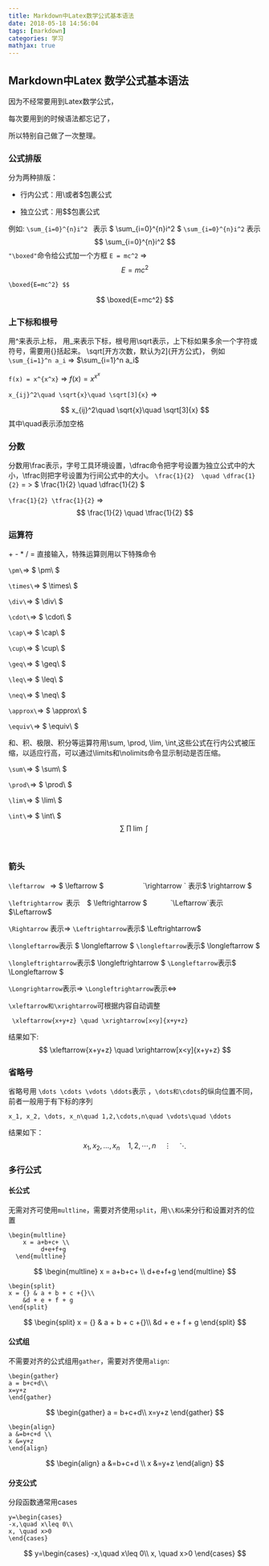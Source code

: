 ```yaml
---
title: Markdown中Latex数学公式基本语法
date: 2018-05-18 14:56:04
tags: [markdown]
categories: 学习
mathjax: true
---
```


## Markdown中Latex 数学公式基本语法

因为不经常要用到Latex数学公式，

每次要用到的时候语法都忘记了，

所以特别自己做了一次整理。

<!--more-->



### 公式排版

分为两种排版： 
 - 行内公式：用\\或者$包裹公式

 - 独立公式：用$$包裹公式

  例如: 
  `\sum_{i=0}^{n}i^2 ` 表示     $  \sum_{i=0}^{n}i^2 $
  `\sum_{i=0}^{n}i^2` 表示
$$
\sum_{i=0}^{n}i^2
$$
`"\boxed"`命令给公式加一个方框 
`E = mc^2` =>
$$
E = mc^2
$$




`\boxed{E=mc^2} $$`

$$
\boxed{E=mc^2}
$$



### 上下标和根号

用^来表示上标， 用_来表示下标，根号用\sqrt表示，上下标如果多余一个字符或符号，需要用{}括起来。 
\sqrt[开方次数，默认为2]{开方公式}， 例如 
` \sum_{i=1}^n a_i` => $\sum_{i=1}^n a_i$

`f(x) = x^{x^x}` => $f(x) = x^{x^x}$

`x_{ij}^2\quad \sqrt{x}\quad \sqrt[3]{x}` => 

$$
x_{ij}^2\quad \sqrt{x}\quad \sqrt[3]{x}
$$
其中\quad表示添加空格



### 分数

分数用\frac表示，字号工具环境设置，\dfrac命令把字号设置为独立公式中的大小，\tfrac则把字号设置为行间公式中的大小。 
`\frac{1}{2}  \quad \dfrac{1}{2}` = > $ \frac{1}{2} \quad \dfrac{1}{2} $

`\frac{1}{2} \tfrac{1}{2}` =>
$$
\frac{1}{2} \quad \tfrac{1}{2}
$$

### 运算符

\+ - * / = 直接输入，特殊运算则用以下特殊命令 

`\pm\`=> $ \pm\ $

`\times\`=> $ \times\ $

`\div\`=> $ \div\ $

`\cdot\`=> $ \cdot\ $

`\cap\`=> $ \cap\ $

`\cup\`=> $ \cup\ $

`\geq\`=> $ \geq\ $

`\leq\`=> $ \leq\ $

`\neq\`=> $ \neq\ $

`\approx\`=> $ \approx\ $

`\equiv\`=> $ \equiv\ $



和、积、极限、积分等运算符用\sum, \prod, \lim, \int,这些公式在行内公式被压缩，以适应行高，可以通过\limits和\nolimits命令显示制动是否压缩。 

`\sum\`=> $ \sum\ $

`\prod\`=> $ \prod\ $

`\lim\`=> $ \lim\ $

`\int\`=> $ \int\ $
$$
\sum\; \prod\; \lim\; \int\;
$$

​	

### 箭头

`\leftarrow ` => $ \leftarrow $　　　　 　		 `\rightarrow ` 表示$ \rightarrow $

`\leftrightarrow `表示　$ \leftrightarrow $　　　	 `\Leftarrow`表示$\Leftarrow$

`\Rightarrow` 表示$\Rightarrow$   				 `\Leftrightarrow`表示$ \Leftrightarrow$

`\longleftarrow`表示 $ \longleftarrow $			 `\longleftarrow`表示$ \longleftarrow $

`\longleftrightarrow`表示$ \longleftrightarrow $		 `\Longleftarrow`表示$ \Longleftarrow $

`\Longrightarrow`表示$\Longrightarrow$			 `\Longleftrightarrow`表示$\Longleftrightarrow$

`\xleftarrow和\xrightarrow`可根据内容自动调整

```
 \xleftarrow{x+y+z} \quad \xrightarrow[x<y]{x+y+z}
```

结果如下:
$$
 \xleftarrow{x+y+z} \quad \xrightarrow[x<y]{x+y+z}
$$


### 省略号

省略号用 `\dots \cdots \vdots \ddots`表示 ，`\dots和\cdots`的纵向位置不同，前者一般用于有下标的序列

`x_1, x_2, \dots, x_n\quad 1,2,\cdots,n\quad \vdots\quad \ddots`

结果如下：
$$
x_1, x_2, \dots, x_n\quad 1,2,\cdots,n\quad \vdots\quad \ddots
$$


### 多行公式

#### 长公式

无需对齐可使用`multline`，需要对齐使用`split`，用`\\和&`来分行和设置对齐的位置

```
\begin{multline}
	x = a+b+c+ \\
   		 d+e+f+g
  \end{multline}
```

$$
\begin{multline}
	x = a+b+c+ \\
   		 d+e+f+g
  \end{multline}
$$

```
\begin{split}
x = {} & a + b + c +{}\\
	&d + e + f + g
\end{split}
```

$$
\begin{split}
x = {} & a + b + c +{}\\
	&d + e + f + g
\end{split}
$$



#### 公式组

不需要对齐的公式组用`gather`，需要对齐使用`align`:

```
\begin{gather}
a = b+c+d\\
x=y+z
\end{gather}
```

$$
\begin{gather}
a = b+c+d\\
x=y+z
\end{gather}
$$



```
\begin{align}
a &=b+c+d \\
x &=y+z
\end{align}
```

$$
\begin{align}
a &=b+c+d \\
x &=y+z
\end{align}
$$

#### 分支公式

分段函数通常用cases

```
y=\begin{cases}
-x,\quad x\leq 0\\
x, \quad x>0
\end{cases}
```

$$
y=\begin{cases}
-x,\quad x\leq 0\\
x, \quad x>0
\end{cases}
$$

